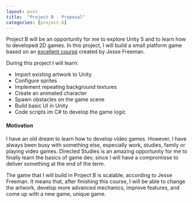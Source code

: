 ```yaml
---
layout: post
title:  "Project B - Proposal"
categories: [project-b]
---
```


Project B will be an opportunity for me to explore Unity 5 and to learn how to developed 2D games. In this project, I will build a small platform game based on an [excellent course](https://www.lynda.com/Games-tutorials/Unity-5-2D-Essential-Training/494386-2.html) created by Jesse Freeman.

During this project I will learn:

* Import existing artwork to Unity
* Configure sprites
* Implement repeating background textures
* Create an animated character
* Spawn obstacles on the game scene
* Build basic UI in Unity
* Code scripts im C# to develop the game logic

#### Motivation

I have an old dream to learn how to develop video games. However, I have always been busy with something else, especially work, studies,  family or playing video games. Directed Studies is an amazing opportunity for me to finally learn the basics of game dev, since I will have a compromisse to deliver something at the end of the term.

The game that I will build in Project B is scalable, according to Jesse Freeman. It means that, after finishing this course, I will be able to change the artwork, develop more advanced mechanics, improve features, and come up with a new game, unique game.
